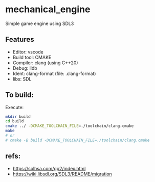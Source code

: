 # mechanical_engine
Simple game engine using SDL3

## Features
- Editor: vscode
- Build tool: CMAKE
- Compiler: clang (using C++20)
- Debug: lldb
- Ident: clang-format (file: .clang-format)
- libs: SDL

## To build:

Execute:
```sh
mkdir build
cd build
cmake ../ -DCMAKE_TOOLCHAIN_FILE=./toolchain/clang.cmake
make
# or
# cmake -B build -DCMAKE_TOOLCHAIN_FILE=./toolchain/clang.cmake
```

## refs:
- https://solhsa.com/gp2/index.html
- https://wiki.libsdl.org/SDL3/README/migration
